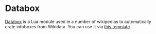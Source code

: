 # Databox
[Databox](https://www.wikidata.org/wiki/Module:Databox) is a Lua module used in a number of wikipedias to automatically crate infoboxes from Wikidata. You can use it via [this template](https://ckb.wikipedia.org/wiki/%D8%AF%D8%A7%DA%95%DB%8E%DA%98%DB%95:Databox).
